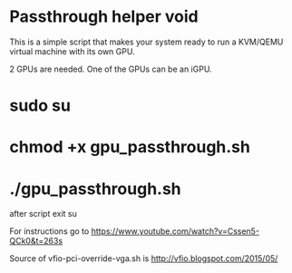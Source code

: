 # Passthrough helper void

This is a simple script that makes your system ready to run a KVM/QEMU virtual machine with its own GPU.

2 GPUs are needed. One of the GPUs can be an iGPU.

# sudo su
# chmod +x gpu_passthrough.sh
# ./gpu_passthrough.sh

after script exit su
 
For instructions go to https://www.youtube.com/watch?v=Cssen5-QCk0&t=263s

Source of vfio-pci-override-vga.sh is http://vfio.blogspot.com/2015/05/
